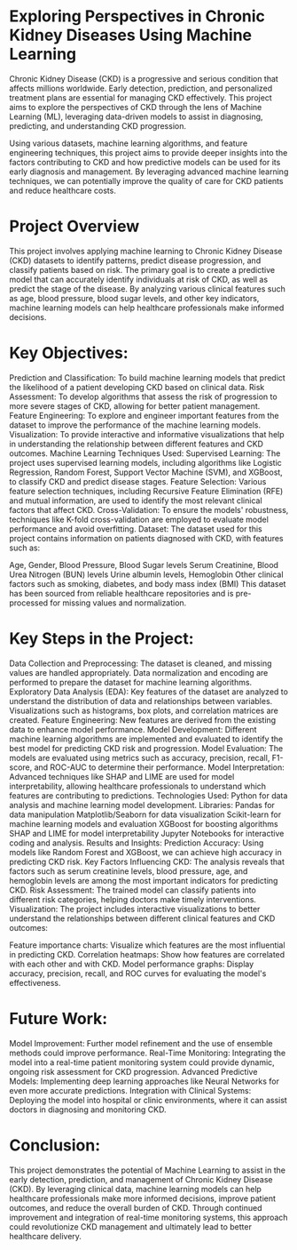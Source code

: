 # Exploring Perspectives in Chronic Kidney Diseases Using Machine Learning
Chronic Kidney Disease (CKD) is a progressive and serious condition that affects millions worldwide. Early detection, prediction, and personalized treatment plans are essential for managing CKD effectively. This project aims to explore the perspectives of CKD through the lens of Machine Learning (ML), leveraging data-driven models to assist in diagnosing, predicting, and understanding CKD progression.

Using various datasets, machine learning algorithms, and feature engineering techniques, this project aims to provide deeper insights into the factors contributing to CKD and how predictive models can be used for its early diagnosis and management. By leveraging advanced machine learning techniques, we can potentially improve the quality of care for CKD patients and reduce healthcare costs.

# Project Overview
This project involves applying machine learning to Chronic Kidney Disease (CKD) datasets to identify patterns, predict disease progression, and classify patients based on risk. The primary goal is to create a predictive model that can accurately identify individuals at risk of CKD, as well as predict the stage of the disease. By analyzing various clinical features such as age, blood pressure, blood sugar levels, and other key indicators, machine learning models can help healthcare professionals make informed decisions.

# Key Objectives:
Prediction and Classification: To build machine learning models that predict the likelihood of a patient developing CKD based on clinical data.
Risk Assessment: To develop algorithms that assess the risk of progression to more severe stages of CKD, allowing for better patient management.
Feature Engineering: To explore and engineer important features from the dataset to improve the performance of the machine learning models.
Visualization: To provide interactive and informative visualizations that help in understanding the relationship between different features and CKD outcomes.
Machine Learning Techniques Used:
Supervised Learning: The project uses supervised learning models, including algorithms like Logistic Regression, Random Forest, Support Vector Machine (SVM), and XGBoost, to classify CKD and predict disease stages.
Feature Selection: Various feature selection techniques, including Recursive Feature Elimination (RFE) and mutual information, are used to identify the most relevant clinical factors that affect CKD.
Cross-Validation: To ensure the models' robustness, techniques like K-fold cross-validation are employed to evaluate model performance and avoid overfitting.
Dataset:
The dataset used for this project contains information on patients diagnosed with CKD, with features such as:

Age, Gender, Blood Pressure, Blood Sugar levels
Serum Creatinine, Blood Urea Nitrogen (BUN) levels
Urine albumin levels, Hemoglobin
Other clinical factors such as smoking, diabetes, and body mass index (BMI)
This dataset has been sourced from reliable healthcare repositories and is pre-processed for missing values and normalization.

# Key Steps in the Project:
Data Collection and Preprocessing: The dataset is cleaned, and missing values are handled appropriately. Data normalization and encoding are performed to prepare the dataset for machine learning algorithms.
Exploratory Data Analysis (EDA): Key features of the dataset are analyzed to understand the distribution of data and relationships between variables. Visualizations such as histograms, box plots, and correlation matrices are created.
Feature Engineering: New features are derived from the existing data to enhance model performance.
Model Development: Different machine learning algorithms are implemented and evaluated to identify the best model for predicting CKD risk and progression.
Model Evaluation: The models are evaluated using metrics such as accuracy, precision, recall, F1-score, and ROC-AUC to determine their performance.
Model Interpretation: Advanced techniques like SHAP and LIME are used for model interpretability, allowing healthcare professionals to understand which features are contributing to predictions.
Technologies Used:
Python for data analysis and machine learning model development.
Libraries:
Pandas for data manipulation
Matplotlib/Seaborn for data visualization
Scikit-learn for machine learning models and evaluation
XGBoost for boosting algorithms
SHAP and LIME for model interpretability
Jupyter Notebooks for interactive coding and analysis.
Results and Insights:
Prediction Accuracy: Using models like Random Forest and XGBoost, we can achieve high accuracy in predicting CKD risk.
Key Factors Influencing CKD: The analysis reveals that factors such as serum creatinine levels, blood pressure, age, and hemoglobin levels are among the most important indicators for predicting CKD.
Risk Assessment: The trained model can classify patients into different risk categories, helping doctors make timely interventions.
Visualization:
The project includes interactive visualizations to better understand the relationships between different clinical features and CKD outcomes:

Feature importance charts: Visualize which features are the most influential in predicting CKD.
Correlation heatmaps: Show how features are correlated with each other and with CKD.
Model performance graphs: Display accuracy, precision, recall, and ROC curves for evaluating the model's effectiveness.
# Future Work:
Model Improvement: Further model refinement and the use of ensemble methods could improve performance.
Real-Time Monitoring: Integrating the model into a real-time patient monitoring system could provide dynamic, ongoing risk assessment for CKD progression.
Advanced Predictive Models: Implementing deep learning approaches like Neural Networks for even more accurate predictions.
Integration with Clinical Systems: Deploying the model into hospital or clinic environments, where it can assist doctors in diagnosing and monitoring CKD.
# Conclusion:
This project demonstrates the potential of Machine Learning to assist in the early detection, prediction, and management of Chronic Kidney Disease (CKD). By leveraging clinical data, machine learning models can help healthcare professionals make more informed decisions, improve patient outcomes, and reduce the overall burden of CKD. Through continued improvement and integration of real-time monitoring systems, this approach could revolutionize CKD management and ultimately lead to better healthcare delivery.
